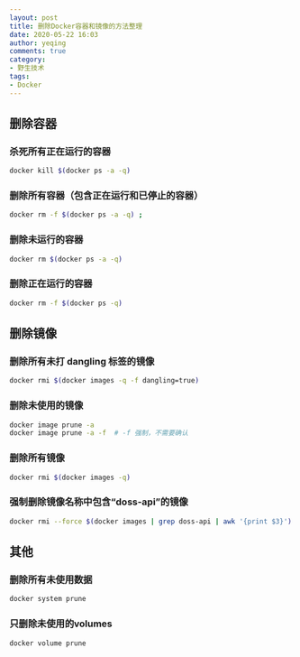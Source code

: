 ```yaml
---
layout: post
title: 删除Docker容器和镜像的方法整理
date: 2020-05-22 16:03
author: yeqing
comments: true
category:
- 野生技术
tags:
- Docker
---
```

## 删除容器
### 杀死所有正在运行的容器

```bash
docker kill $(docker ps -a -q)
```

### 删除所有容器（包含正在运行和已停止的容器）

```bash
docker rm -f $(docker ps -a -q) ;
```

### 删除未运行的容器

```bash
docker rm $(docker ps -a -q)
```

### 删除正在运行的容器

```bash
docker rm -f $(docker ps -q)
```

## 删除镜像

###  删除所有未打 dangling 标签的镜像

```bash
docker rmi $(docker images -q -f dangling=true)
```

### 删除未使用的镜像

```bash
docker image prune -a
docker image prune -a -f  # -f 强制，不需要确认
```

### 删除所有镜像

```bash
docker rmi $(docker images -q)
```

### 强制删除镜像名称中包含“doss-api”的镜像

```bash
docker rmi --force $(docker images | grep doss-api | awk '{print $3}')
```

## 其他
### 删除所有未使用数据

```bash
docker system prune
```

### 只删除未使用的volumes

```bash
docker volume prune
```

